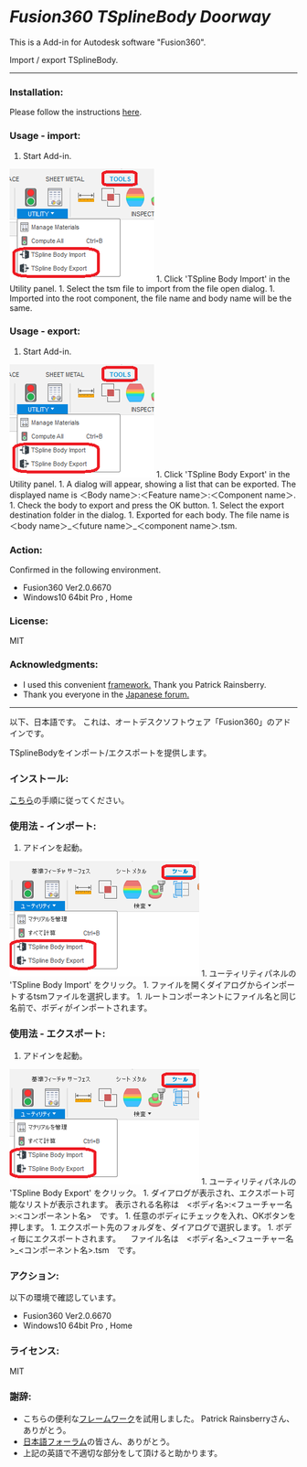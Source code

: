 # ***Fusion360 TSplineBody Doorway***
This is a Add-in for Autodesk software "Fusion360".

Import / export TSplineBody.
***

### Installation:
Please follow the instructions [here](https://knowledge.autodesk.com/support/fusion-360/troubleshooting/caas/sfdcarticles/sfdcarticles/How-to-install-an-ADD-IN-and-Script-in-Fusion-360.html).

### Usage - import:
1. Start Add-in.
<img src="./resources/tool_utility_eng.png">
1. Click 'TSpline Body Import' in the Utility panel.
1. Select the tsm file to import from the file open dialog. 
1. Imported into the root component, the file name and body name will be the same.

### Usage - export:
1. Start Add-in.
<img src="./resources/tool_utility_eng.png">
1. Click 'TSpline Body Export' in the Utility panel.
1. A dialog will appear, showing a list that can be exported.
 The displayed name is ＜Body name＞:＜Feature name＞:＜Component name＞.
1. Check the body to export and press the OK button.
1. Select the export destination folder in the dialog.
1. Exported for each body.
    The file name is ＜body name＞_＜future name＞_＜component name＞.tsm.

### Action:
Confirmed in the following environment.
+ Fusion360 Ver2.0.6670
+ Windows10 64bit Pro , Home

### License:
MIT

### Acknowledgments:
+ I used this convenient [framework.](https://github.com/tapnair/Fusion360AddinSkeleton)
 Thank you Patrick Rainsberry.
+ Thank you everyone in the [Japanese forum.](https://forums.autodesk.com/t5/fusion-360-ri-ben-yu/bd-p/707)

***
以下、日本語です。
これは、オートデスクソフトウェア「Fusion360」のアドインです。

TSplineBodyをインポート/エクスポートを提供します。


### インストール:
[こちら](https://knowledge.autodesk.com/ja/support/fusion-360/troubleshooting/caas/sfdcarticles/sfdcarticles/JPN/How-to-install-an-ADD-IN-and-Script-in-Fusion-360.html)の手順に従ってください。

### 使用法 - インポート:
1. アドインを起動。
<img src="./resources/tool_utility_jpn.png">
1. ユーティリティパネルの 'TSpline Body Import' をクリック。
1. ファイルを開くダイアログからインポートするtsmファイルを選択します。
1. ルートコンポーネントにファイル名と同じ名前で、ボディがインポートされます。

### 使用法 - エクスポート:
1. アドインを起動。
<img src="./resources/tool_utility_jpn.png">
1. ユーティリティパネルの 'TSpline Body Export' をクリック。
1. ダイアログが表示され、エクスポート可能なリストが表示されます。
  表示される名称は　<ボディ名>:<フューチャー名>:<コンポーネント名>　です。
1. 任意のボディにチェックを入れ、OKボタンを押します。
1. エクスポート先のフォルダを、ダイアログで選択します。
1. ボディ毎にエクスポートされます。
　ファイル名は　<ボディ名>_<フューチャー名>_<コンポーネント名>.tsm　です。

### アクション:
以下の環境で確認しています。
 + Fusion360 Ver2.0.6670
 + Windows10 64bit Pro , Home

### ライセンス:
MIT

### 謝辞:
+ こちらの便利な[フレームワーク](https://github.com/tapnair/Fusion360AddinSkeleton)を試用しました。
 Patrick Rainsberryさん、ありがとう。
+ [日本語フォーラム](https://forums.autodesk.com/t5/fusion-360-ri-ben-yu/bd-p/707)の皆さん、ありがとう。
+ 上記の英語で不適切な部分をして頂けると助かります。